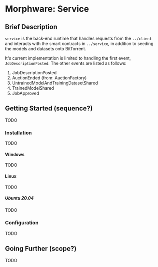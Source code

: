 # Morphware: Service

## Brief Description

`service` is the back-end runtime that handles requests from the
`../client` and interacts with the smart contracts in `../service`, in
addition to seeding the models and datasets onto BitTorrent.

It's current implementation is limited to handling the first event,
`JobDescriptionPosted`.  The other events are listed as follows:

1. JobDescriptionPosted
2. AuctionEnded (from: AuctionFactory)
3. UntrainedModelAndTrainingDatasetShared
4. TrainedModelShared
5. JobApproved

## Getting Started (sequence?)

TODO

### Installation

TODO

#### Windows

TODO

#### Linux

TODO

##### Ubuntu 20.04

TODO

### Configuration

TODO

## Going Further (scope?)

TODO
